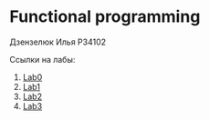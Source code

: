 # Functional programming

Дзензелюк Илья P34102

Ссылки на лабы:

1. [Lab0](Lab0/README.md)
2. [Lab1](Lab1/README.md)
3. [Lab2](Lab2/README.md)
4. [Lab3](Lab3/README.md)
